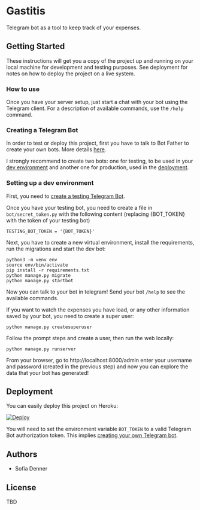 # Gastitis

Telegram bot as a tool to keep track of your expenses.

## Getting Started

These instructions will get you a copy of the project up and running on your local machine for
development and testing purposes. See deployment for notes on how to deploy the project on a live
system.

### How to use

Once you have your server setup, just start a chat with your bot using the Telegram client.
For a description of available commands, use the `/help` command.


### Creating a Telegram Bot

In order to test or deploy this project, first you have to talk to Bot Father to create your own
bots. More details [here](https://core.telegram.org/bots#6-botfather).

I strongly recommend to create two bots: one for testing, to be used in your
[dev environment](#setting-up-a-dev-environment) and another one for production, used in the
[deployment](#deployment).


### Setting up a dev environment

First, you need to [create a testing Telegram Bot](#creating-a-telegram-bot).

Once you have your testing bot, you need to create a file in `bot/secret_token.py` with the
following content (replacing {BOT_TOKEN} with the token of your testing bot)

```
TESTING_BOT_TOKEN = '{BOT_TOKEN}'
```

Next, you have to create a new virtual environment, install the requirements, run the migrations
and start the dev bot:
```
python3 -m venv env
source env/bin/activate
pip install -r requirements.txt
python manage.py migrate
python manage.py startbot
```
Now you can talk to your bot in telegram! Send your bot `/help` to see the available commands.

If you want to watch the expenses you have load, or any other information saved by your bot, you
need to create a super user:
```
python manage.py createsuperuser
```
Follow the prompt steps and create a user, then run the web locally:
```
python manage.py runserver
```
From your browser, go to http://localhost:8000/admin enter your username and password (created in
the previous step) and now you can explore the data that your bot has generated!


## Deployment

You can easily deploy this project on Heroku:

[![Deploy](https://www.herokucdn.com/deploy/button.svg)](https://heroku.com/deploy)

You will need to set the environment variable `BOT_TOKEN` to a valid Telegram Bot authorization
token. This implies [creating your own Telegram bot](#creating-a-telegram-bot).

## Authors

* Sofía Denner

## License

TBD

